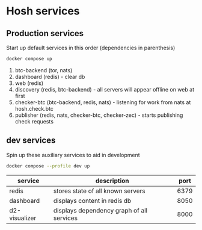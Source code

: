 

# Hosh services



## Production services

Start up default services in this order (dependencies in parenthesis)

```sh
docker compose up
```

1. btc-backend (tor, nats)
2. dashboard (redis) - clear db
3. web (redis)
4. discovery (redis, btc-backend) - all servers will appear offline on web at first
5. checker-btc (btc-backend, redis, nats) - listening for work from nats at hosh.check.btc
6. publisher (redis, nats, checker-btc, checker-zec) - starts publishing check requests


## dev services


Spin up these auxiliary services to aid in development

```sh
docker compose --profile dev up 
```

service | description| port
--------|------------|-----
redis | stores state of all known servers | 6379
dashboard | displays content in redis db | 8050
d2-visualizer | displays dependency graph of all services | 8000
